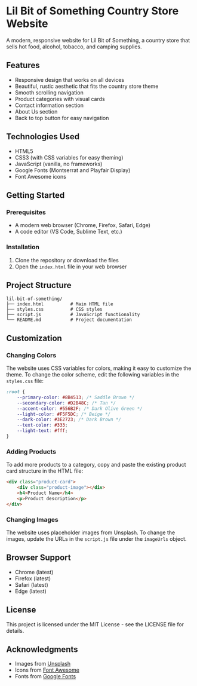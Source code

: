 # Lil Bit of Something Country Store Website

A modern, responsive website for Lil Bit of Something, a country store that sells hot food, alcohol, tobacco, and camping supplies.

## Features

- Responsive design that works on all devices
- Beautiful, rustic aesthetic that fits the country store theme
- Smooth scrolling navigation
- Product categories with visual cards
- Contact information section
- About Us section
- Back to top button for easy navigation

## Technologies Used

- HTML5
- CSS3 (with CSS variables for easy theming)
- JavaScript (vanilla, no frameworks)
- Google Fonts (Montserrat and Playfair Display)
- Font Awesome icons

## Getting Started

### Prerequisites

- A modern web browser (Chrome, Firefox, Safari, Edge)
- A code editor (VS Code, Sublime Text, etc.)

### Installation

1. Clone the repository or download the files
2. Open the `index.html` file in your web browser

## Project Structure

```
lil-bit-of-something/
├── index.html          # Main HTML file
├── styles.css          # CSS styles
├── script.js           # JavaScript functionality
└── README.md           # Project documentation
```

## Customization

### Changing Colors

The website uses CSS variables for colors, making it easy to customize the theme. To change the color scheme, edit the following variables in the `styles.css` file:

```css
:root {
    --primary-color: #8B4513; /* Saddle Brown */
    --secondary-color: #D2B48C; /* Tan */
    --accent-color: #556B2F; /* Dark Olive Green */
    --light-color: #F5F5DC; /* Beige */
    --dark-color: #3E2723; /* Dark Brown */
    --text-color: #333;
    --light-text: #fff;
}
```

### Adding Products

To add more products to a category, copy and paste the existing product card structure in the HTML file:

```html
<div class="product-card">
    <div class="product-image"></div>
    <h4>Product Name</h4>
    <p>Product description</p>
</div>
```

### Changing Images

The website uses placeholder images from Unsplash. To change the images, update the URLs in the `script.js` file under the `imageUrls` object.

## Browser Support

- Chrome (latest)
- Firefox (latest)
- Safari (latest)
- Edge (latest)

## License

This project is licensed under the MIT License - see the LICENSE file for details.

## Acknowledgments

- Images from [Unsplash](https://unsplash.com/)
- Icons from [Font Awesome](https://fontawesome.com/)
- Fonts from [Google Fonts](https://fonts.google.com/)
